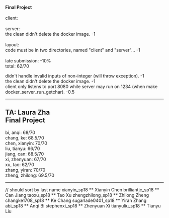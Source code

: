 **Final Project**<br/>
<br/>
client: <br/>
<br/>
server: <br/>
the clean didn't delete the docker image. -1<br/>
<br/>
layout: <br/>
code must be in two directories, named "client" and "server"... -1 <br/>
<br/>
late submission: -10% <br/>
total:  62/70<br/>

didn't handle invalid inputs of non-integer (will throw exception). -1<br/>
the clean didn't delete the docker image. -1<br/>
client only listens to port 8080 while server may run on 1234 (when make docker_server_run_getchar). -0.5<br/>


-----------------------------------
TA: Laura Zha <br/> Final Project <br/>
-
bi, anqi: 68/70 <br/>
chang, ke: 68.5/70 <br/>
chen, xianyin: 70/70 <br/>
liu, tianyu: 66/70 <br/>
jiang, can: 68.5/70 <br/>
xi, zhenyuan: 67/70 <br/>
xu, tao: 62/70 <br/>
zhang, yiran: 70/70 <br/>
zheng, zhilong: 69.5/70 <br/>

-----------------------------------
// should sort by last name
xianyin_sp18 ** Xianyin Chen
brilliantjc_sp18 ** Can Jiang
taoxu_sp18 ** Tao Xu
zhengzhilong_sp18 ** Zhilong Zheng
changke1708_sp18 ** Ke Chang
sugarlade0401_sp18 ** Yiran Zhang
abi_sp18 ** Anqi Bi
stephenxi_sp18 ** Zhenyuan Xi
tianyuliu_sp18 ** Tianyu Liu



